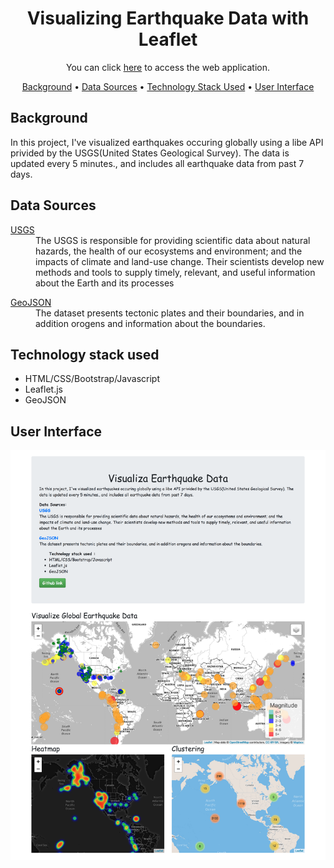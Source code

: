 <h1 align="center"> Visualizing Earthquake Data with Leaflet</h1> 
<p align="center"> You can click <a href="https://yycyjqc.github.io/Visualizing_Earthquake_Data_with_Leaflet/">here</a> to access the web application.</p>

<p align="center">
  <a href="#background">Background</a> •
  <a href="#data-sources">Data Sources</a> •
  <a href="#technology-stack-used">Technology Stack Used</a> •
  <a href="#user-interface">User Interface</a>
</p>

## Background
In this project, I've visualized earthquakes occuring globally using a libe API privided by the USGS(United States Geological Survey). The data is updated every 5 minutes., and includes all earthquake data from past 7 days.

## Data Sources
<dl>
    <dt><a href="https://earthquake.usgs.gov/earthquakes/feed/v1.0/geojson.php">USGS</a></dt>
    <dd>The USGS is responsible for providing scientific data about natural hazards, the health of our ecosystems and environment; and the impacts of climate and land-use change. Their scientists develop new methods and tools to supply timely, relevant, and useful information about the Earth and its processes</dd>
</dl>

<dl>
    <dt><a href="https://raw.githubusercontent.com/fraxen/tectonicplates/master/GeoJSON/PB2002_boundaries.json">GeoJSON</a></dt>
    <dd>The dataset presents tectonic plates and their boundaries, and in addition orogens and information about the boundaries. </dd>
</dl>


## Technology stack used
<ul>
    <li>HTML/CSS/Bootstrap/Javascript</li>
    <li>Leaflet.js</li>
    <li>GeoJSON</li>
</ul>

## User Interface
![img](Images/web_site_screen_shot.png)
